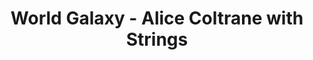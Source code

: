 ---
layout: album
title: World Galaxy - Alice Coltrane with Strings
slug: alice-worldgalaxy
album_slug: alice-worldgalaxy
---